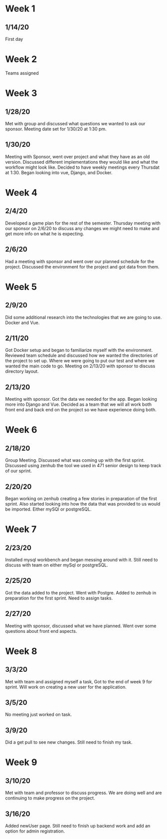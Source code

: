 # Week 1
## 1/14/20 
First day

# Week 2
Teams assigned

# Week 3
## 1/28/20
Met with group and discussed what questions we wanted to ask our sponsor. Meeting date set for 1/30/20 at 1:30 pm.

## 1/30/20
Meeting with Sponsor, went over project and what they have as an old version. Discussed different implementations
they would like and what the workflow might look like. Decided to have weekly meetings every Thursdat at 1:30. Began looking into vue, Django, and Docker.

# Week 4
## 2/4/20
Developed a game plan for the rest of the semester. Thursday meeting with our sponsor on 2/6/20 to discuss any changes we might need to make and get more info on what he is expecting.

## 2/6/20
Had a meeting with sponsor and went over our planned schedule for the project. Discussed the environment for the project and got data from them.

# Week 5
## 2/9/20
Did some additional research into the technologies that we are going to use. Docker and Vue.

## 2/11/20
Got Docker setup and began to familiarize myself with the environment. Reviewed team schedule and discussed how we wanted the directories of the project to set up. Where we were going to put our test and where we wanted the main code to go. Meeting on 2/13/20 with sponsor to discuss directory layout.

## 2/13/20
Meeting with sponsor. Got the data we needed for the app. Began looking more into Django and Vue. Decided as a team that we will all work both front end and back end on the project so we have experience doing both.


# Week 6
## 2/18/20
Group Meeting. Discussed what was coming up with the first sprint. Discussed using zenhub the tool we used in 471 senior design to keep track of our sprint.

## 2/20/20
Began working on zenhub creating a few stories in preparation of the first sprint. Also started looking into how the data that was provided to us would be imported. Either mySQl or postgreSQL.

# Week 7
## 2/23/20 
Installed mysql workbench and began messing around with it. Still need to discuss with team on either mySql or postgreSQL.

## 2/25/20
Got the data added to the project. Went with Postgre. Added to zenhub in preparation for the first sprint. Need to assign tasks.

## 2/27/20
Meeting with sponsor, discussed what we have planned. Went over some questions about front end aspects. 

# Week 8
## 3/3/20
Met with team and assigned myself a task, Got to the end of week 9 for sprint. Will work on creating a new user for the application.

## 3/5/20
No meeting just worked on task.

## 3/9/20
Did a get pull to see new changes. Still need to finish my task.

# Week 9
## 3/10/20
Met with team and professor to discuss progress. We are doing well and are continuing to make progress on the project.

## 3/16/20
Added newUser page. Still need to finish up backend work and add an option for admin registration.
